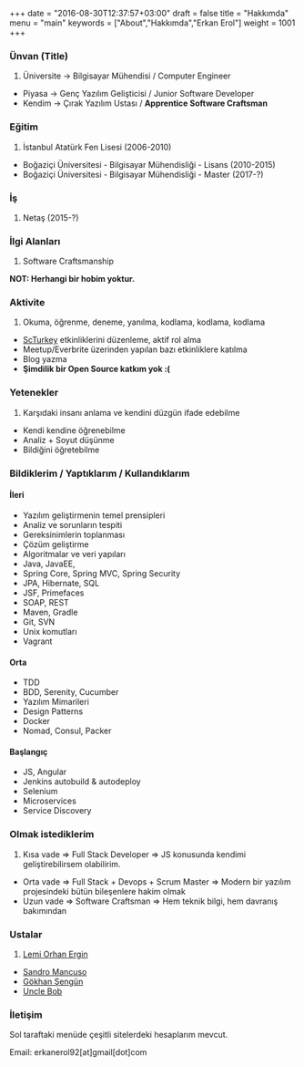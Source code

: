 +++
date = "2016-08-30T12:37:57+03:00"
draft = false
title = "Hakkımda"
menu = "main"
keywords = ["About","Hakkımda","Erkan Erol"]
weight = 1001
+++

### Ünvan (Title)
1. Üniversite -> Bilgisayar Mühendisi / Computer Engineer
* Piyasa -> Genç Yazılım Gelişticisi / Junior Software Developer
* Kendim -> Çırak Yazılım Ustası / **Apprentice Software Craftsman**

<!--more-->

### Eğitim
1. İstanbul Atatürk Fen Lisesi (2006-2010)
* Boğaziçi Üniversitesi - Bilgisayar Mühendisliği - Lisans (2010-2015)
* Boğaziçi Üniversitesi - Bilgisayar Mühendisliği - Master (2017-?)

### İş
1. Netaş (2015-?)


### İlgi Alanları
1. Software Craftsmanship

**NOT: Herhangi bir hobim yoktur.**


### Aktivite
1. Okuma, öğrenme, deneme, yanılma, kodlama, kodlama, kodlama
* [ScTurkey](www.meetup.com/Software-Craftsmanship-Turkey) etkinliklerini düzenleme, aktif rol alma
* Meetup/Everbrite üzerinden yapılan bazı etkinliklere katılma
* Blog yazma
* **Şimdilik bir Open Source katkım yok :(**

### Yetenekler
1. Karşıdaki insanı anlama ve kendini düzgün ifade edebilme 
* Kendi kendine öğrenebilme
* Analiz + Soyut düşünme
* Bildiğini öğretebilme 


### Bildiklerim / Yaptıklarım / Kullandıklarım

#### İleri

* Yazılım geliştirmenin temel prensipleri
* Analiz ve sorunların tespiti
* Gereksinimlerin toplanması
* Çözüm geliştirme
* Algoritmalar ve veri yapıları 
* Java, JavaEE,
* Spring Core, Spring MVC, Spring Security
* JPA, Hibernate, SQL
* JSF, Primefaces
* SOAP, REST
* Maven, Gradle
* Git, SVN
* Unix komutları
* Vagrant

#### Orta

* TDD
* BDD, Serenity, Cucumber
* Yazılım Mimarileri
* Design Patterns
* Docker
* Nomad, Consul, Packer


#### Başlangıç
* JS, Angular
* Jenkins autobuild & autodeploy
* Selenium
* Microservices
* Service Discovery


### Olmak istediklerim
1. Kısa vade => Full Stack Developer => JS konusunda kendimi geliştirebilirsem olabilirim.
* Orta vade =>  Full Stack + Devops + Scrum Master => Modern bir yazılım projesindeki bütün bileşenlere hakim olmak
* Uzun vade => Software Craftsman => Hem teknik bilgi, hem davranış bakımından


### Ustalar
1. [Lemi Orhan Ergin](http://www.lemiorhanergin.com/)
* [Sandro Mancuso](http://codurance.com/blog/author/sandro-mancuso/)
* [Gökhan Şengün](http://www.gokhansengun.com/)
* [Uncle Bob](https://sites.google.com/site/unclebobconsultingllc/)

### İletişim
Sol taraftaki menüde çeşitli sitelerdeki hesaplarım mevcut. 

Email: erkanerol92[at]gmail[dot]com

